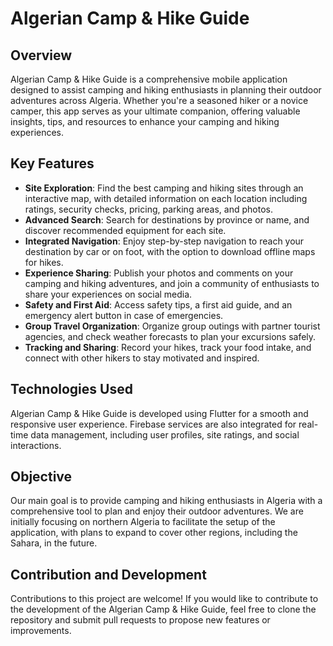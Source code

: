 # Algerian Camp & Hike Guide

## Overview

Algerian Camp & Hike Guide is a comprehensive mobile application designed to assist camping and hiking enthusiasts in planning their outdoor adventures across Algeria. Whether you're a seasoned hiker or a novice camper, this app serves as your ultimate companion, offering valuable insights, tips, and resources to enhance your camping and hiking experiences.

## Key Features

- **Site Exploration**: Find the best camping and hiking sites through an interactive map, with detailed information on each location including ratings, security checks, pricing, parking areas, and photos.
- **Advanced Search**: Search for destinations by province or name, and discover recommended equipment for each site.
- **Integrated Navigation**: Enjoy step-by-step navigation to reach your destination by car or on foot, with the option to download offline maps for hikes.
- **Experience Sharing**: Publish your photos and comments on your camping and hiking adventures, and join a community of enthusiasts to share your experiences on social media.
- **Safety and First Aid**: Access safety tips, a first aid guide, and an emergency alert button in case of emergencies.
- **Group Travel Organization**: Organize group outings with partner tourist agencies, and check weather forecasts to plan your excursions safely.
- **Tracking and Sharing**: Record your hikes, track your food intake, and connect with other hikers to stay motivated and inspired.

## Technologies Used

Algerian Camp & Hike Guide is developed using Flutter for a smooth and responsive user experience. Firebase services are also integrated for real-time data management, including user profiles, site ratings, and social interactions.

## Objective

Our main goal is to provide camping and hiking enthusiasts in Algeria with a comprehensive tool to plan and enjoy their outdoor adventures. We are initially focusing on northern Algeria to facilitate the setup of the application, with plans to expand to cover other regions, including the Sahara, in the future.

## Contribution and Development

Contributions to this project are welcome! If you would like to contribute to the development of the Algerian Camp & Hike Guide, feel free to clone the repository and submit pull requests to propose new features or improvements.
